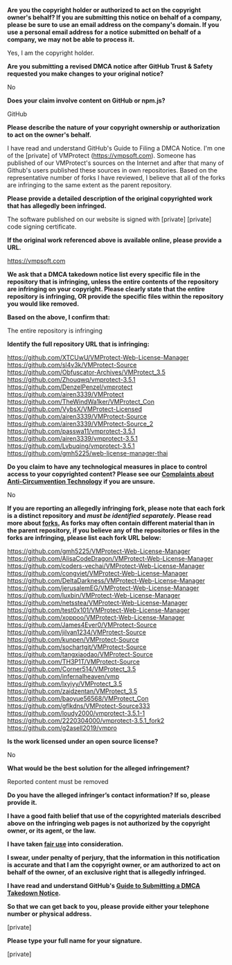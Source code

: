 **Are you the copyright holder or authorized to act on the copyright owner's behalf? If you are submitting this notice on behalf of a company, please be sure to use an email address on the company's domain. If you use a personal email address for a notice submitted on behalf of a company, we may not be able to process it.**  
  
Yes, I am the copyright holder.  
  
**Are you submitting a revised DMCA notice after GitHub Trust & Safety requested you make changes to your original notice?**  
  
No  
  
**Does your claim involve content on GitHub or npm.js?**  
  
GitHub  
  
**Please describe the nature of your copyright ownership or authorization to act on the owner's behalf.**  
  
I have read and understand GitHub's Guide to Filing a DMCA Notice. I'm one of the [private] of VMProtect (https://vmpsoft.com). Someone has published of our VMProtect's sources on the Internet and after that many of Github's users published these sources in own repositories. Based on the representative number of forks I have reviewed, I believe that all of the forks are infringing to the same extent as the parent repository.  
  
**Please provide a detailed description of the original copyrighted work that has allegedly been infringed.**  
  
The software published on our website is signed with [private] [private] code signing certificate.  
  
**If the original work referenced above is available online, please provide a URL.**  
  
https://vmpsoft.com  
  
**We ask that a DMCA takedown notice list every specific file in the repository that is infringing, unless the entire contents of the repository are infringing on your copyright. Please clearly state that the entire repository is infringing, OR provide the specific files within the repository you would like removed.**  
  
**Based on the above, I confirm that:**  
  
The entire repository is infringing  
  
**Identify the full repository URL that is infringing:**  
  
https://github.com/XTCUwU/VMProtect-Web-License-Manager  
https://github.com/sl4v3k/VMProtect-Source  
https://github.com/Obfuscator-Archives/VMProtect_3.5  
https://github.com/Zhouqwq/vmprotect-3.5.1  
https://github.com/DenzelPenzel/vmprotect  
https://github.com/airen3339/VMProtect  
https://github.com/TheWindWa1ker/VMProtect_Con  
https://github.com/VybsX/VMProtect-Licensed  
https://github.com/airen3339/VMProtect-Source  
https://github.com/airen3339/VMProtect-Source_2  
https://github.com/passwa11/vmprotect-3.5.1  
https://github.com/airen3339/vmprotect-3.5.1  
https://github.com/Lvbuqing/vmprotect-3.5.1  
https://github.com/gmh5225/web-license-manager-thai  
  
**Do you claim to have any technological measures in place to control access to your copyrighted content? Please see our <a href="https://docs.github.com/articles/guide-to-submitting-a-dmca-takedown-notice#complaints-about-anti-circumvention-technology">Complaints about Anti-Circumvention Technology</a> if you are unsure.**  
  
No  
  
**If you are reporting an allegedly infringing fork, please note that each fork is a distinct repository and <i>must be identified separately</i>. Please read more about <a href="https://docs.github.com/articles/dmca-takedown-policy#b-what-about-forks-or-whats-a-fork">forks.</a> As forks may often contain different material than in the parent repository, if you believe any of the repositories or files in the forks are infringing, please list each fork URL below:**  
  
https://github.com/gmh5225/VMProtect-Web-License-Manager  
https://github.com/AlisaCodeDragon/VMProtect-Web-License-Manager  
https://github.com/coders-vechai/VMProtect-Web-License-Manager  
https://github.com/congviet/VMProtect-Web-License-Manager  
https://github.com/DeltaDarkness/VMProtect-Web-License-Manager  
https://github.com/jerusalemEG/VMProtect-Web-License-Manager  
https://github.com/luxbin/VMProtect-Web-License-Manager  
https://github.com/netsstea/VMProtect-Web-License-Manager  
https://github.com/test0x101/VMProtect-Web-License-Manager  
https://github.com/xoppoo/VMProtect-Web-License-Manager  
https://github.com/James4Ever0/VMProtect-Source  
https://github.com/jilvan1234/VMProtect-Source  
https://github.com/kunpen/VMProtect-Source  
https://github.com/sochartgit/VMProtect-Source  
https://github.com/tangxiaodao/VMProtect-Source  
https://github.com/TH3P1T/VMProtect-Source  
https://github.com/Corner514/VMProtect_3.5  
https://github.com/infernalheaven/vmp  
https://github.com/lxyjyy/VMProtect_3.5  
https://github.com/zaidzentan/VMProtect_3.5  
https://github.com/baoyue56568/VMProtect_Con  
https://github.com/gflkdns/VMProtect-Source333  
https://github.com/loudy2000/vmprotect-3.5.1-1  
https://github.com/2220304000/vmprotect-3.5.1_fork2  
https://github.com/g2asell2019/vmpro  
  
**Is the work licensed under an open source license?**  
  
No  
  
**What would be the best solution for the alleged infringement?**  
  
Reported content must be removed  
  
**Do you have the alleged infringer’s contact information? If so, please provide it.**  
  
**I have a good faith belief that use of the copyrighted materials described above on the infringing web pages is not authorized by the copyright owner, or its agent, or the law.**  
  
**I have taken <a href="https://www.lumendatabase.org/topics/22">fair use</a> into consideration.**  
  
**I swear, under penalty of perjury, that the information in this notification is accurate and that I am the copyright owner, or am authorized to act on behalf of the owner, of an exclusive right that is allegedly infringed.**  
  
**I have read and understand GitHub's <a href="https://docs.github.com/articles/guide-to-submitting-a-dmca-takedown-notice/">Guide to Submitting a DMCA Takedown Notice</a>.**  
  
**So that we can get back to you, please provide either your telephone number or physical address.**  
  
[private] 
  
**Please type your full name for your signature.**  
  
[private]
